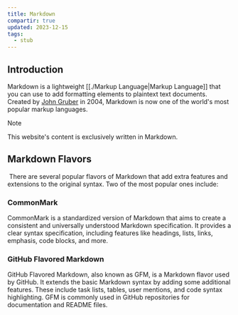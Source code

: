 ```yaml
---
title: Markdown
compartir: true
updated: 2023-12-15
tags:
  - stub
---
```


## Introduction

Markdown is a lightweight [[./Markup Language|Markup Language]] that you can use to add formatting elements to plaintext text documents. Created by [John Gruber](https://daringfireball.net/projects/markdown/) in 2004, Markdown is now one of the world's most popular markup languages.

> [!Note]
> This website's content is exclusively written in Markdown.

## Markdown Flavors

 There are several popular flavors of Markdown that add extra features and extensions to the original syntax. Two of the most popular ones include:

### CommonMark

CommonMark is a standardized version of Markdown that aims to create a consistent and universally understood Markdown specification. It provides a clear syntax specification, including features like headings, lists, links, emphasis, code blocks, and more.

### GitHub Flavored Markdown

GitHub Flavored Markdown, also known as GFM, is a Markdown flavor used by GitHub. It extends the basic Markdown syntax by adding some additional features. These include task lists, tables, user mentions, and code syntax highlighting. GFM is commonly used in GitHub repositories for documentation and README files.
